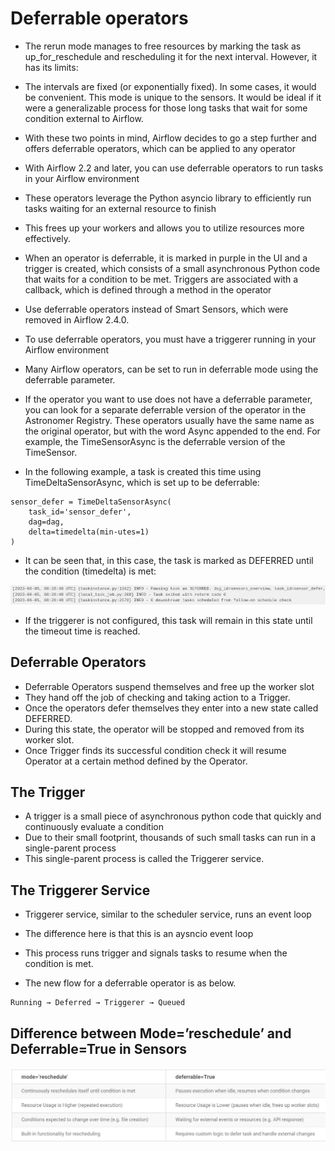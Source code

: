 # Deferrable operators
- The rerun mode manages to free resources by marking the task as up_for_reschedule and rescheduling it for the next interval. However, it has its limits:

- The intervals are fixed (or exponentially fixed). In some cases, it would be convenient.
This mode is unique to the sensors. It would be ideal if it were a generalizable process for those long tasks that wait for some condition external to Airflow.

- With these two points in mind, Airflow decides to go a step further and offers deferrable operators, which can be applied to any operator

- With Airflow 2.2 and later, you can use deferrable operators to run tasks in your Airflow environment
- These operators leverage the Python asyncio library to efficiently run tasks waiting for an external resource to finish
- This frees up your workers and allows you to utilize resources more effectively.

- When an operator is deferrable, it is marked in purple in the UI and a trigger is created, which consists of a small asynchronous Python code that waits for a condition to be met. Triggers are associated with a callback, which is defined through a method in the operator

- Use deferrable operators instead of Smart Sensors, which were removed in Airflow 2.4.0.

- To use deferrable operators, you must have a triggerer running in your Airflow environment

- Many Airflow operators, can be set to run in deferrable mode using the deferrable parameter.

- If the operator you want to use does not have a deferrable parameter, you can look for a separate deferrable version of the operator in the Astronomer Registry. These operators usually have the same name as the original operator, but with the word Async appended to the end. For example, the TimeSensorAsync is the deferrable version of the TimeSensor.


- In the following example, a task is created this time using TimeDeltaSensorAsync, which is set up to be deferrable:
```
sensor_defer = TimeDeltaSensorAsync(
    task_id='sensor_defer',
    dag=dag,
    delta=timedelta(min-utes=1)
)
```

- It can be seen that, in this case, the task is marked as DEFERRED until the condition (timedelta) is met:

![](img/6.png)


- If the triggerer is not configured, this task will remain in this state until the timeout time is reached.


## Deferrable Operators
- Deferrable Operators suspend themselves and free up the worker slot
- They hand off the job of checking and taking action to a Trigger. 
- Once the operators defer themselves they enter into a new state called DEFERRED. 
- During this state, the operator will be stopped and removed from its worker slot. 
- Once Trigger finds its successful condition check it will resume Operator at a certain method defined by the Operator.

## The Trigger
- A trigger is a small piece of asynchronous python code that quickly and continuously evaluate a condition
- Due to their small footprint, thousands of such small tasks can run in a single-parent process
- This single-parent process is called the Triggerer service.

## The Triggerer Service
- Triggerer service, similar to the scheduler service, runs an event loop
- The difference here is that this is an aysncio event loop
- This process runs trigger and signals tasks to resume when the condition is met.

- The new flow for a deferrable operator is as below.

```
Running → Deferred → Triggerer → Queued
```


## Difference between Mode=’reschedule’ and Deferrable=True in Sensors
![](img/7.png)



